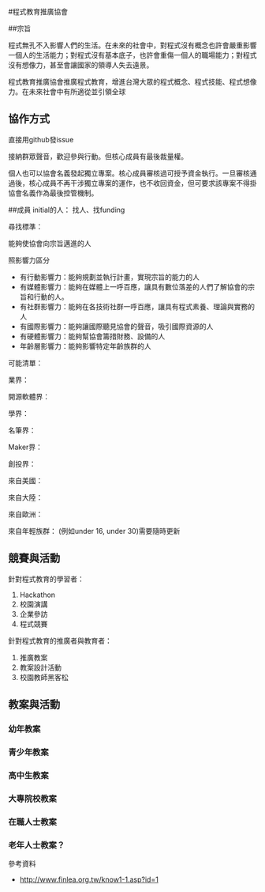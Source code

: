 #程式教育推廣協會

##宗旨

程式無孔不入影響人們的生活。在未來的社會中，對程式沒有概念也許會嚴重影響一個人的生活能力；對程式沒有基本底子，也許會重傷一個人的職場能力；對程式沒有想像力，甚至會讓國家的領導人失去遠景。

程式教育推廣協會推廣程式教育，增進台灣大眾的程式概念、程式技能、程式想像力。在未來社會中有所適從並引領全球

## 協作方式

直接用github發issue

接納群眾聲音，歡迎參與行動。但核心成員有最後裁量權。

個人也可以協會名義發起獨立專案。核心成員審核過可授予資金執行。一旦審核通過後，核心成員不再干涉獨立專案的運作，也不收回資金，但可要求該專案不得掛協會名義作為最後控管機制。

##成員
initial的人：
找人、找funding


尋找標準：

能夠使協會向宗旨邁進的人

照影響力區分

- 有行動影響力：能夠規劃並執行計畫，實現宗旨的能力的人
- 有媒體影響力：能夠在媒體上一呼百應，讓具有數位落差的人們了解協會的宗旨和行動的人。
- 有社群影響力：能夠在各技術社群一呼百應，讓具有程式素養、理論與實務的人
- 有國際影響力：能夠讓國際聽見協會的聲音，吸引國際資源的人
- 有硬體影響力：能夠幫協會籌措財務、設備的人
- 年齡層影響力：能夠影響特定年齡族群的人



可能清單：


業界：

開源軟體界：

學界：

名筆界：

Maker界：


創投界：

來自美國：

來自大陸：

來自歐洲：


來自年輕族群：
(例如under 16, under 30)需要隨時更新



## 競賽與活動


針對程式教育的學習者：

1. Hackathon
1. 校園演講
1. 企業參訪
1. 程式競賽

針對程式教育的推廣者與教育者：

1. 推廣教案
1. 教案設計活動
1. 校園教師黑客松

## 教案與活動

### 幼年教案
### 青少年教案
### 高中生教案
### 大專院校教案
### 在職人士教案
### 老年人士教案？



參考資料

- http://www.finlea.org.tw/know1-1.asp?id=1
